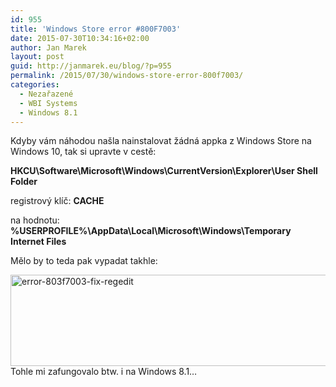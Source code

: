 ```yaml
---
id: 955
title: 'Windows Store error #800F7003'
date: 2015-07-30T10:34:16+02:00
author: Jan Marek
layout: post
guid: http://janmarek.eu/blog/?p=955
permalink: /2015/07/30/windows-store-error-800f7003/
categories:
  - Nezařazené
  - WBI Systems
  - Windows 8.1
---
```

Kdyby vám náhodou našla nainstalovat žádná appka z Windows Store na Windows 10, tak si upravte v cestě:

**HKCU\Software\Microsoft\Windows\CurrentVersion\Explorer\User Shell Folder**

registrový klíč: **CACHE**

na hodnotu: **%USERPROFILE%\AppData\Local\Microsoft\Windows\Temporary Internet Files**

Mělo by to teda pak vypadat takhle:

[<img class="aligncenter size-full wp-image-956" src="http://janmarek.eu/wp-content/uploads/2015/07/error-803f7003-fix-regedit.png" alt="error-803f7003-fix-regedit" width="1010" height="146" />](http://janmarek.eu/wp-content/uploads/2015/07/error-803f7003-fix-regedit.png)Tohle mi zafungovalo btw. i na Windows 8.1&#8230;

&nbsp;